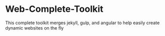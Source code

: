 # Web-Complete-Toolkit
This complete toolkit merges jekyll, gulp, and angular to help easily create dynamic websites on the fly
